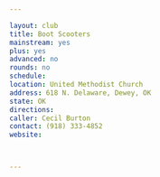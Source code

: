 ```yaml
---

layout: club
title: Boot Scooters
mainstream: yes
plus: yes
advanced: no
rounds: no
schedule: 
location: United Methodist Church
address: 618 N. Delaware, Dewey, OK
state: OK
directions: 
caller: Cecil Burton
contact: (918) 333-4852
website: 



---
```


